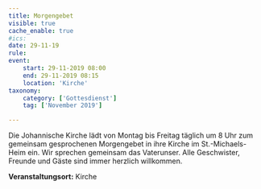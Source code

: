 ```yaml
---
title: Morgengebet
visible: true
cache_enable: true
#ics: 
date: 29-11-19
rule: 
event:
	start: 29-11-2019 08:00
	end: 29-11-2019 08:15
	location: 'Kirche'
taxonomy:
	category: ['Gottesdienst']
	tag: ['November 2019']

---
```

Die Johannische Kirche lädt von Montag bis Freitag täglich um 8 Uhr zum gemeinsam gesprochenen Morgengebet in ihre Kirche im St.-Michaels-Heim ein. Wir sprechen gemeinsam das Vaterunser. Alle Geschwister, Freunde und Gäste sind immer herzlich willkommen.



**Veranstaltungsort:** Kirche

